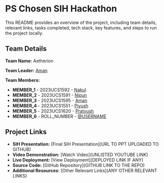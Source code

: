 # PS Chosen SIH Hackathon

This README provides an overview of the project, including team details, relevant links, tasks completed, tech stack, key features, and steps to run the project locally.

## Team Details

**Team Name:** Aetherion

**Team Leader:** [Aman](https://github.com/USERNAME)

**Team Members:**

- **MEMBER_1** - 2023UCS1592 - [Nakul](https://github.com/Nakul102)
- **MEMBER_2** - 2023UCS1591 - [Nipun](https://github.com/Nipun-Yv)
- **MEMBER_3** - 2023UCS1595 - [Aman](https://github.com/amanpandey2587)
- **MEMBER_4** - 2023UCS1551 - [Piyush](https://github.com/YSH-005)
- **MEMBER_5** - 2023UCS1620 - [Pratyush](https://github.com/PratyushChaudhary)
- **MEMBER_6** - ROLL_NUMBER - [@USERNAME](https://github.com/USERNAME)

## Project Links

- **SIH Presentation:** [Final SIH Presentation](URL TO PPT UPLOADED TO GITHUB)
- **Video Demonstration:** [Watch Video](UNLISTED YOUTUBE LINK)
- **Live Deployment:** [View Deployment](DEPLOYED LINK IF ANY)
- **Source Code:** [GitHub Repository](GITHUB LINK TO THE REPO)
- **Additional Resources:** [Other Relevant Links](ANY OTHER RELEVANT LINKS)
